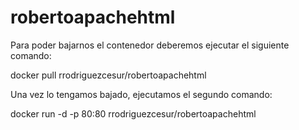 # robertoapachehtml

Para poder bajarnos el contenedor deberemos ejecutar el siguiente comando:

docker pull rrodriguezcesur/robertoapachehtml

Una vez lo tengamos bajado, ejecutamos el segundo comando:

docker run -d -p 80:80 rrodriguezcesur/robertoapachehtml
